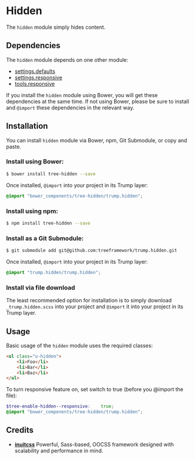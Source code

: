 # Hidden

The `hidden` module simply hides content.

## Dependencies

The `hidden` module depends on one other module:

* [settings.defaults](https://github.com/treeframework/settings.defaults)
* [settings.responsive](https://github.com/treeframework/settings.responsive)
* [tools.responsive](https://github.com/treeframework/tools.responsive)

If you install the `hidden` module using Bower, you will get these dependencies
at the same time. If not using Bower, please be sure to install and `@import`
these dependencies in the relevant way.

## Installation

You can install `hidden` module via Bower, npm, Git Submodule, or copy and
paste.

### Install using Bower:

```sh
$ bower install tree-hidden --save
```

Once installed, `@import` into your project in its Trump layer:

```scss
@import "bower_components/tree-hidden/trump.hidden";
```

### Install using npm:

```sh
$ npm install tree-hidden --save
```

### Install as a Git Submodule:

```sh
$ git submodule add git@github.com:treeframework/trump.hidden.git
```

Once installed, `@import` into your project in its Trump layer:

```scss
@import "trump.hidden/trump.hidden";
```

### Install via file download

The least recommended option for installation is to simply download
`_trump.hidden.scss` into your project and `@import` it into your project
in its Trump layer.

## Usage

Basic usage of the `hidden` module uses the required classes:

```html
<ul class="u-hidden">
    <li>Foo</li>
    <li>Bar</li>
    <li>Baz</li>
</ul>
```

To turn responsive feature on, set switch to true (before you @import the file):

```scss
$tree-enable-hidden--responsive:    true;
@import "bower_components/tree-hidden/trump.hidden";
```

## Credits

* **[inuitcss](https://github.com/inuitcss)** Powerful, Sass-based, OOCSS
framework designed with scalability and performance in mind.
